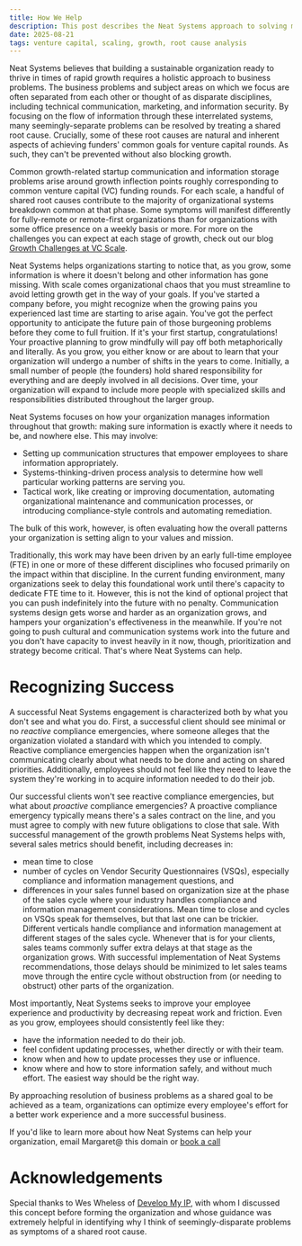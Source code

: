 ```yaml
---
title: How We Help
description: This post describes the Neat Systems approach to solving many common growth-related startup communication and information security problems by treating them at the shared root.
date: 2025-08-21
tags: venture capital, scaling, growth, root cause analysis
---
```

Neat Systems believes that building a sustainable organization ready to thrive in times of rapid growth requires a holistic approach to business problems. The business problems and subject areas on which we focus are often separated from each other or thought of as disparate disciplines, including technical communication, marketing, and information security. By focusing on the flow of information through these interrelated systems, many seemingly-separate problems can be resolved by treating a shared root cause. Crucially, some of these root causes are natural and inherent aspects of achieving funders' common goals for venture capital rounds. As such, they can't be prevented without also blocking growth.

Common growth-related startup communication and information storage problems arise around growth inflection points roughly corresponding to common venture capital (VC) funding rounds. For each scale, a handful of shared root causes contribute to the majority of organizational systems breakdown common at that phase. Some symptoms will manifest differently for fully-remote or remote-first organizations than for organizations with some office presence on a weekly basis or more. For more on the challenges you can expect at each stage of growth, check out our blog [Growth Challenges at VC Scale](https://neatsystems.dev/blog/vc-rounds-growth-challenges/).

Neat Systems helps organizations starting to notice that, as you grow, some information is where it doesn't belong and other information has gone missing. With scale comes organizational chaos that you must streamline to avoid letting growth get in the way of your goals. If you've started a company before, you might recognize when the growing pains you experienced last time are starting to arise again. You've got the perfect opportunity to anticipate the future pain of those burgeoning problems before they come to full fruition. If it's your first startup, congratulations! Your proactive planning to grow mindfully will pay off both metaphorically and literally. As you grow, you either know or are about to learn that your organization will undergo a number of shifts in the years to come. Initially, a small number of people (the founders) hold shared responsibility for everything and are deeply involved in all decisions. Over time, your organization will expand to include more people with specialized skills and responsibilities distributed throughout the larger group.

Neat Systems focuses on how your organization manages information throughout that growth: making sure information is exactly where it needs to be, and nowhere else. This may involve:

-   Setting up communication structures that empower employees to share information appropriately.
-   Systems-thinking-driven process analysis to determine how well particular working patterns are serving you.
-   Tactical work, like creating or improving documentation, automating organizational maintenance and communication processes, or introducing compliance-style controls and automating remediation. 

The bulk of this work, however, is often evaluating how the overall patterns your organization is setting align to your values and mission.

Traditionally, this work may have been driven by an early full-time employee (FTE) in one or more of these different disciplines who focused primarily on the impact within that discipline. In the current funding environment, many organizations seek to delay this foundational work until there's capacity to dedicate FTE time to it. However, this is not the kind of optional project that you can push indefinitely into the future with no penalty. Communication systems design gets worse and harder as an organization grows, and hampers your organization's effectiveness in the meanwhile. If you're not going to push cultural and communication systems work into the future and you don't have capacity to invest heavily in it now, though, prioritization and strategy become critical. That's where Neat Systems can help.

# Recognizing Success

A successful Neat Systems engagement is characterized both by what you don't see and what you do. First, a successful client should see minimal or no _reactive_ compliance emergencies, where someone alleges that the organization violated a standard with which you intended to comply. Reactive compliance emergencies happen when the organization isn't communicating clearly about what needs to be done and acting on shared priorities. Additionally, employees should not feel like they need to leave the system they're working in to acquire information needed to do their job.

Our successful clients won't see reactive compliance emergencies, but what about _proactive_ compliance emergencies? A proactive compliance emergency typically means there's a sales contract on the line, and you must agree to comply with new future obligations to close that sale. With successful management of the growth problems Neat Systems helps with, several sales metrics should benefit, including decreases in:

-   mean time to close
-   number of cycles on Vendor Security Questionnaires (VSQs), especially compliance and information management questions, and
-   differences in your sales funnel based on organization size at the phase of the sales cycle where your industry handles compliance and information management considerations. Mean time to close and cycles on VSQs speak for themselves, but that last one can be trickier. Different verticals handle compliance and information management at different stages of the sales cycle. Whenever that is for your clients, sales teams commonly suffer extra delays at that stage as the organization grows. With successful implementation of Neat Systems recommendations, those delays should be minimized to let sales teams move through the entire cycle without obstruction from (or needing to obstruct) other parts of the organization.

Most importantly, Neat Systems seeks to improve your employee experience and productivity by decreasing repeat work and friction. Even as you grow, employees should consistently feel like they:

-   have the information needed to do their job.
-   feel confident updating processes, whether directly or with their team.
-   know when and how to update processes they use or influence.
-   know where and how to store information safely, and without much effort. The easiest way should be the right way.

By approaching resolution of business problems as a shared goal to be achieved as a team, organizations can optimize every employee's effort for a better work experience and a more successful business.

If you'd like to learn more about how Neat Systems can help your organization, email Margaret@ this domain or [book a call](https://calendar.google.com/calendar/u/0/appointments/schedules/AcZssZ0l8wwk__O7t1icTZ5MJU7S4b7yssXide30lGwA6RTmj93ztrt_VAcdRk2HslCtcOI5K_zWTg4L)

# Acknowledgements

Special thanks to Wes Wheless of [Develop My IP](https://www.developmyip.com/), with whom I discussed this concept before forming the organization and whose guidance was extremely helpful in identifying why I think of seemingly-disparate problems as symptoms of a shared root cause.
